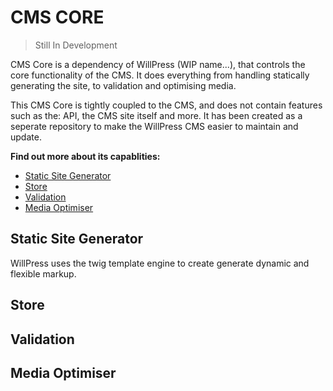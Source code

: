 # CMS CORE
> Still In Development

CMS Core is a dependency of WillPress (WIP name...), that controls the core functionality of the CMS. It does everything from handling statically generating the site, to validation and optimising media. 

This CMS Core is tightly coupled to the CMS, and does not contain features such as the: API, the CMS site itself and more. It has been created as a seperate repository to make the WillPress CMS easier to maintain and update. 

**Find out more about its capablities:**
- [Static Site Generator](#static-site-generator)
- [Store](#store)
- [Validation](#validation)
- [Media Optimiser](#media-optimiser)

## Static Site Generator
WillPress uses the twig template engine to create generate dynamic and flexible markup. 

## Store

## Validation

## Media Optimiser
